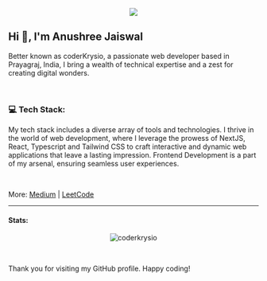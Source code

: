 <p align="center"><img width="full" src="https://github.com/coderKrysio/coderKrysio/assets/91840205/f24b2fd5-5955-46d4-9f98-7e688b5d2a61"/></p>

## Hi 👋, I'm Anushree Jaiswal

<p>Better known as coderKrysio, a passionate web developer based in Prayagraj, India, I bring a wealth of technical expertise and a zest for creating digital wonders.</p>

<br/>

### 💻 Tech Stack:
<p>My tech stack includes a diverse array of tools and technologies. I thrive in the world of web development, where I leverage the prowess of NextJS, React, Typescript and Tailwind CSS to craft interactive and dynamic web applications that leave a lasting impression. Frontend Development is a part of my arsenal, ensuring seamless user experiences.</p>

<br/>

<p align="left">
  More: 
<a href="https://medium.com/@anushreejaiswal26" target="blank">Medium</a> |
<a href="https://www.leetcode.com/coderKrysio" target="blank">LeetCode</a>
</p>

---
#### Stats:

<p align="center"><img align="center" src="https://github-readme-streak-stats.herokuapp.com/?user=coderkrysio&theme=highcontrast" alt="coderkrysio" /></p>

<br />

Thank you for visiting my GitHub profile. Happy coding!
